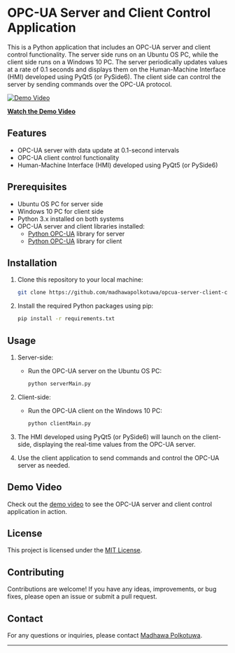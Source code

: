 # OPC-UA Server and Client Control Application

This is a Python application that includes an OPC-UA server and client control functionality. The server side runs on an Ubuntu OS PC, while the client side runs on a Windows 10 PC. The server periodically updates values at a rate of 0.1 seconds and displays them on the Human-Machine Interface (HMI) developed using PyQt5 (or PySide6). The client side can control the server by sending commands over the OPC-UA protocol.

[![Demo Video](https://youtu.be/_bI4E2RvG0o)](https://youtu.be/_bI4E2RvG0o)

**[Watch the Demo Video]([https://youtu.be/_bI4E2RvG0o])**

## Features

- OPC-UA server with data update at 0.1-second intervals
- OPC-UA client control functionality
- Human-Machine Interface (HMI) developed using PyQt5 (or PySide6)

## Prerequisites

- Ubuntu OS PC for server side
- Windows 10 PC for client side
- Python 3.x installed on both systems
- OPC-UA server and client libraries installed:
    - [Python OPC-UA](https://github.com/FreeOpcUa/python-opcua) library for server
    - [Python OPC-UA](https://github.com/FreeOpcUa/python-opcua) library for client

## Installation

1. Clone this repository to your local machine:

   ```bash
   git clone https://github.com/madhawapolkotuwa/opcua-server-client-control.git
   ```

2. Install the required Python packages using pip:

   ```bash
   pip install -r requirements.txt
   ```

## Usage

1. Server-side:

   - Run the OPC-UA server on the Ubuntu OS PC:

     ```bash
     python serverMain.py
     ```

2. Client-side:

   - Run the OPC-UA client on the Windows 10 PC:

     ```bash
     python clientMain.py
     ```

3. The HMI developed using PyQt5 (or PySide6) will launch on the client-side, displaying the real-time values from the OPC-UA server.

4. Use the client application to send commands and control the OPC-UA server as needed.

## Demo Video

Check out the [demo video](https://youtu.be/_bI4E2RvG0o) to see the OPC-UA server and client control application in action.

## License

This project is licensed under the [MIT License](LICENSE).

## Contributing

Contributions are welcome! If you have any ideas, improvements, or bug fixes, please open an issue or submit a pull request.

## Contact

For any questions or inquiries, please contact [Madhawa Polkotuwa](mailto:your-madhawapolkotuwa@gmail.com).

---

